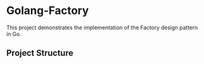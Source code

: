 # Golang-Factory

This project demonstrates the implementation of the Factory design pattern in Go.

## Project Structure